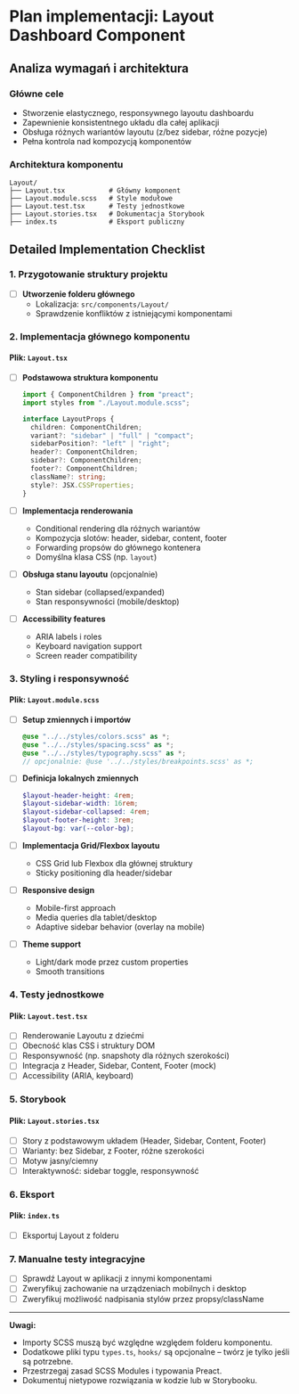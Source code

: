 # Plan implementacji: Layout Dashboard Component

## Analiza wymagań i architektura

### Główne cele

- Stworzenie elastycznego, responsywnego layoutu dashboardu
- Zapewnienie konsistentnego układu dla całej aplikacji
- Obsługa różnych wariantów layoutu (z/bez sidebar, różne pozycje)
- Pełna kontrola nad kompozycją komponentów

### Architektura komponentu

```
Layout/
├── Layout.tsx           # Główny komponent
├── Layout.module.scss   # Style modułowe
├── Layout.test.tsx      # Testy jednostkowe
├── Layout.stories.tsx   # Dokumentacja Storybook
├── index.ts             # Eksport publiczny
```

## Detailed Implementation Checklist

### 1. Przygotowanie struktury projektu

- [ ] **Utworzenie folderu głównego**
  - Lokalizacja: `src/components/Layout/`
  - Sprawdzenie konfliktów z istniejącymi komponentami

### 2. Implementacja głównego komponentu

#### **Plik: `Layout.tsx`**

- [ ] **Podstawowa struktura komponentu**

  ```typescript
  import { ComponentChildren } from "preact";
  import styles from "./Layout.module.scss";

  interface LayoutProps {
    children: ComponentChildren;
    variant?: "sidebar" | "full" | "compact";
    sidebarPosition?: "left" | "right";
    header?: ComponentChildren;
    sidebar?: ComponentChildren;
    footer?: ComponentChildren;
    className?: string;
    style?: JSX.CSSProperties;
  }
  ```

- [ ] **Implementacja renderowania**
  - Conditional rendering dla różnych wariantów
  - Kompozycja slotów: header, sidebar, content, footer
  - Forwarding propsów do głównego kontenera
  - Domyślna klasa CSS (np. `layout`)

- [ ] **Obsługa stanu layoutu** (opcjonalnie)
  - Stan sidebar (collapsed/expanded)
  - Stan responsywności (mobile/desktop)

- [ ] **Accessibility features**
  - ARIA labels i roles
  - Keyboard navigation support
  - Screen reader compatibility

### 3. Styling i responsywność

#### **Plik: `Layout.module.scss`**

- [ ] **Setup zmiennych i importów**

  ```scss
  @use "../../styles/colors.scss" as *;
  @use "../../styles/spacing.scss" as *;
  @use "../../styles/typography.scss" as *;
  // opcjonalnie: @use '../../styles/breakpoints.scss' as *;
  ```

- [ ] **Definicja lokalnych zmiennych**

  ```scss
  $layout-header-height: 4rem;
  $layout-sidebar-width: 16rem;
  $layout-sidebar-collapsed: 4rem;
  $layout-footer-height: 3rem;
  $layout-bg: var(--color-bg);
  ```

- [ ] **Implementacja Grid/Flexbox layoutu**
  - CSS Grid lub Flexbox dla głównej struktury
  - Sticky positioning dla header/sidebar

- [ ] **Responsive design**
  - Mobile-first approach
  - Media queries dla tablet/desktop
  - Adaptive sidebar behavior (overlay na mobile)

- [ ] **Theme support**
  - Light/dark mode przez custom properties
  - Smooth transitions

### 4. Testy jednostkowe

#### **Plik: `Layout.test.tsx`**

- [ ] Renderowanie Layoutu z dziećmi
- [ ] Obecność klas CSS i struktury DOM
- [ ] Responsywność (np. snapshoty dla różnych szerokości)
- [ ] Integracja z Header, Sidebar, Content, Footer (mock)
- [ ] Accessibility (ARIA, keyboard)

### 5. Storybook

#### **Plik: `Layout.stories.tsx`**

- [ ] Story z podstawowym układem (Header, Sidebar, Content, Footer)
- [ ] Warianty: bez Sidebar, z Footer, różne szerokości
- [ ] Motyw jasny/ciemny
- [ ] Interaktywność: sidebar toggle, responsywność

### 6. Eksport

#### **Plik: `index.ts`**

- [ ] Eksportuj Layout z folderu

### 7. Manualne testy integracyjne

- [ ] Sprawdź Layout w aplikacji z innymi komponentami
- [ ] Zweryfikuj zachowanie na urządzeniach mobilnych i desktop
- [ ] Zweryfikuj możliwość nadpisania stylów przez propsy/className

---

**Uwagi:**

- Importy SCSS muszą być względne względem folderu komponentu.
- Dodatkowe pliki typu `types.ts`, `hooks/` są opcjonalne – twórz je tylko jeśli są potrzebne.
- Przestrzegaj zasad SCSS Modules i typowania Preact.
- Dokumentuj nietypowe rozwiązania w kodzie lub w Storybooku.
